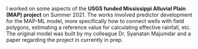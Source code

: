 I worked on some aspects of the **USGS funded Mississippi Alluvial Plain (MAP) project** on Summer 2021. The works involved predictor development for the MAP-ML model, more specifically how to connect wells with field polygons, estimating a reference value for calculating effective rainfall, etc. The original model was built by my colleague Dr. Syanatan Majumdar and a paper regarding the project in currently in prep.
